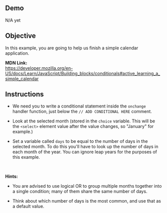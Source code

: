 ## Demo 
N/A yet

##  Objective

In this example, you are going to help us finish a simple calendar application.

<b>MDN Link:</b> <br>
https://developer.mozilla.org/en-US/docs/Learn/JavaScript/Building_blocks/conditionals#active_learning_a_simple_calendar


## Instructions 

- We need you to write a conditional statement inside the `onchange` handler function, just below the `// ADD CONDITIONAL HERE` comment.

- Look at the selected month (stored in the `choice` variable. This will be the `<select>` element value after the value changes, so "January" for example.)

- Set a variable called `days` to be equal to the number of days in the selected month. To do this you'll have to look up the number of days in each month of the year. You can ignore leap years for the purposes of this example.

<br>

<b>Hints:</b>

- You are advised to use logical OR to group multiple months together into a single condition; many of them share the same number of days.

- Think about which number of days is the most common, and use that as a default value.